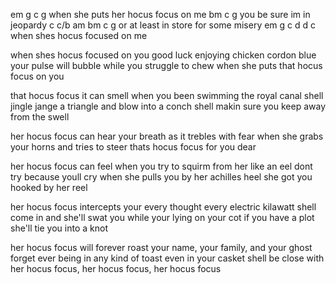 em                g              c    g
when she puts her hocus focus on me
bm     c           g
you be sure im in jeopardy
c     c/b      am            bm    c   g
or at least in store for some misery
em       g                 c    d d c
when shes hocus focused on me

when shes hocus focused on you
good luck enjoying chicken cordon blue
your pulse will bubble while you struggle to chew
when she puts that hocus focus on you

that hocus focus it can smell
when you been swimming the royal canal
shell jingle jange a triangle and blow into a conch shell
makin sure you keep away from the swell

her hocus focus can hear
your breath as it trebles with fear
when she grabs your horns and tries to steer
thats hocus focus for you dear

her hocus focus can feel
when you try to squirm from her like an eel
dont try because youll cry when she pulls you by her achilles heel
she got you hooked by her reel

her hocus focus intercepts your every thought
every electric kilawatt
shell come in and she'll swat you while your lying on your cot
if you have a plot she'll tie you into a knot

her hocus focus will forever roast
your name, your family, and your ghost
forget ever being in any kind of toast
even in your casket shell be close
with her hocus focus, her hocus focus, her hocus focus
